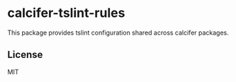 # calcifer-tslint-rules

This package provides tslint configuration shared across calcifer packages.

## License

MIT
